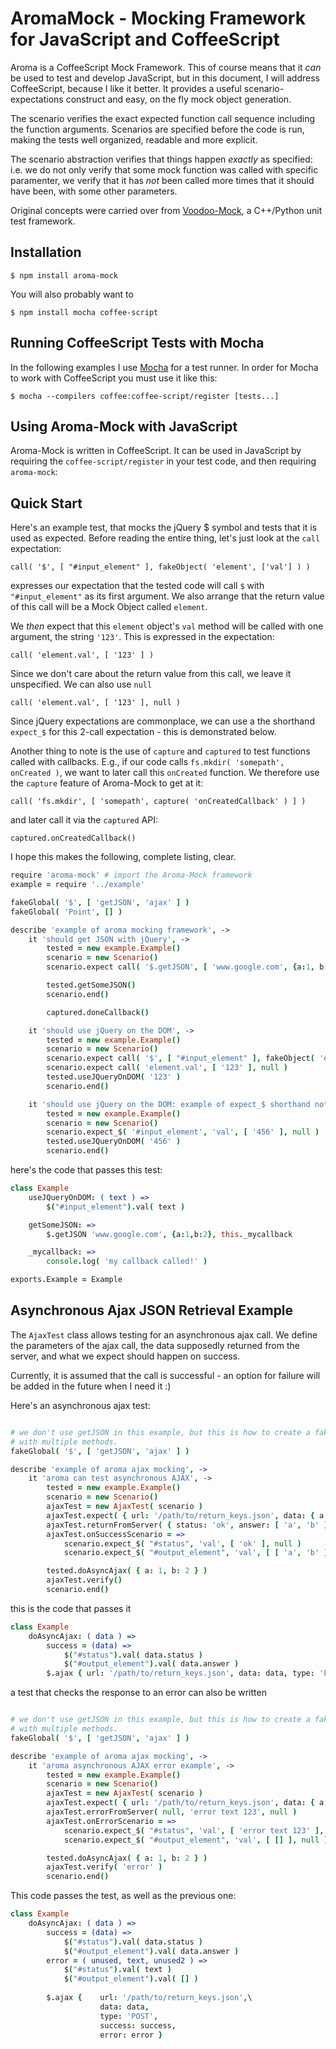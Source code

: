 # AromaMock - Mocking Framework for JavaScript and CoffeeScript

Aroma is a CoffeeScript Mock Framework. This of course means that it *can* be
used to test and develop JavaScript, but in this document, I will address
CoffeeScript, because I like it better. It provides a useful
scenario-expectations construct and easy, on the fly mock object generation.

The scenario verifies the exact expected function call sequence including the
function arguments. Scenarios are specified before the code is run, making the
tests well organized, readable and more explicit. 

The scenario abstraction verifies that things happen *exactly* as specified:
i.e. we do not only verify that some mock function was called with specific
paramenter, we verify that it has *not* been called more times that it should
have been, with some other parameters.

Original concepts were carried over from [Voodoo-Mock](http://github.com/shlomimatichin/Voodoo-Mock), a C++/Python unit test
framework.

## Installation

	$ npm install aroma-mock

You will also probably want to

	$ npm install mocha coffee-script

## Running CoffeeScript Tests with Mocha

In the following examples I use [Mocha](http://mochajs.org) for a test runner.
In order for Mocha to work with CoffeeScript you must use it like this:

	$ mocha --compilers coffee:coffee-script/register [tests...]

## Using Aroma-Mock with JavaScript

Aroma-Mock is written in CoffeeScript. It can be used in JavaScript by requiring the `coffee-script/register` in your test code, and then requiring `aroma-mock`:

## Quick Start
Here's an example test, that mocks the jQuery $ symbol and tests that it is
used as expected.  Before reading the entire thing, let's just look at the `call` expectation: 

	call( '$', [ "#input_element" ], fakeObject( 'element', ['val'] ) )

expresses our expectation that the tested code will call `$` with
`"#input_element"` as its first argument. We also arrange that the return value
of this call will be a Mock Object called `element`.  

We *then* expect that this `element` object's `val` method will be called with
one argument, the string `'123'`. This is expressed in the expectation:

	call( 'element.val', [ '123' ] )

Since we don't care about the return value from this call, we leave it unspecified. We can also use `null`

	call( 'element.val', [ '123' ], null )

Since jQuery expectations are commonplace, we can use a the shorthand
`expect_$` for this 2-call expectation - this is demonstrated below.
	
Another thing to note is the use of `capture` and `captured` to test functions
called with callbacks. E.g., if our code calls `fs.mkdir( 'somepath', onCreated
)`, we want to later call this `onCreated` function. We therefore use the
`capture` feature of Aroma-Mock to get at it:

    call( 'fs.mkdir', [ 'somepath', capture( 'onCreatedCallback' ) ] )

and later call it via the `captured` API:

    captured.onCreatedCallback()

I hope this makes the following, complete listing, clear.


```coffeescript
require 'aroma-mock' # import the Aroma-Mock framework
example = require '../example'

fakeGlobal( '$', [ 'getJSON', 'ajax' ] )
fakeGlobal( 'Point', [] )

describe 'example of aroma mocking framework', ->
	it 'should get JSON with jQuery', ->
		tested = new example.Example()
		scenario = new Scenario()
		scenario.expect call( '$.getJSON', [ 'www.google.com', {a:1, b:2}, capture( 'doneCallback' ) ], null )

		tested.getSomeJSON()
		scenario.end()

		captured.doneCallback()

	it 'should use jQuery on the DOM', ->
		tested = new example.Example()
		scenario = new Scenario()
		scenario.expect call( '$', [ "#input_element" ], fakeObject( 'element', ['val'] ) )
		scenario.expect call( 'element.val', [ '123' ], null )
		tested.useJQueryOnDOM( '123' )
		scenario.end()

	it 'should use jQuery on the DOM: example of expect_$ shorthand notation', ->
		tested = new example.Example()
		scenario = new Scenario()
		scenario.expect_$( '#input_element', 'val', [ '456' ], null )
		tested.useJQueryOnDOM( '456' )
		scenario.end()
```

here's the code that passes this test:
```coffeescript
class Example
	useJQueryOnDOM: ( text ) =>
		$("#input_element").val( text )

	getSomeJSON: =>
		$.getJSON 'www.google.com', {a:1,b:2}, this._mycallback

	_mycallback: =>
		console.log( 'my callback called!' )

exports.Example = Example
```

## Asynchronous Ajax JSON Retrieval Example
The `AjaxTest` class allows testing for an asynchronous ajax call. We define
the parameters of the ajax call, the data supposedly returned from the server,
and what we expect should happen on success.

Currently, it is assumed that the call is successful - an option for failure
will be added in the future when I need it :)

Here's an asynchronous ajax test:

```coffeescript

# we don't use getJSON in this example, but this is how to create a fake object
# with multiple methods.
fakeGlobal( '$', [ 'getJSON', 'ajax' ] )

describe 'example of aroma ajax mocking', ->
	it 'aroma can test asynchronous AJAX', ->
		tested = new example.Example()
		scenario = new Scenario()
		ajaxTest = new AjaxTest( scenario )
		ajaxTest.expect( { url: '/path/to/return_keys.json', data: { a: 1, b: 2 }, type: 'POST' } )
		ajaxTest.returnFromServer( { status: 'ok', answer: [ 'a', 'b' ] } )
		ajaxTest.onSuccessScenario = =>
			scenario.expect_$( "#status", 'val', [ 'ok' ], null )
			scenario.expect_$( "#output_element", 'val', [ [ 'a', 'b' ] ], null )

		tested.doAsyncAjax( { a: 1, b: 2 } )
		ajaxTest.verify()
		scenario.end()
```

this is the code that passes it

```coffeescript
class Example
	doAsyncAjax: ( data ) =>
		success = (data) =>
			$("#status").val( data.status )
			$("#output_element").val( data.answer )
		$.ajax { url: '/path/to/return_keys.json', data: data, type: 'POST', success: success }
```

a test that checks the response to an error can also be written


```coffeescript

# we don't use getJSON in this example, but this is how to create a fake object
# with multiple methods.
fakeGlobal( '$', [ 'getJSON', 'ajax' ] )

describe 'example of aroma ajax mocking', ->
	it 'aroma asynchronous AJAX error example', ->
		tested = new example.Example()
		scenario = new Scenario()
		ajaxTest = new AjaxTest( scenario )
		ajaxTest.expect( { url: '/path/to/return_keys.json', data: { a: 1, b: 2 }, type: 'POST' } )
		ajaxTest.errorFromServer( null, 'error text 123', null )
		ajaxTest.onErrorScenario = =>
			scenario.expect_$( "#status", 'val', [ 'error text 123' ], null )
			scenario.expect_$( "#output_element", 'val', [ [] ], null )

		tested.doAsyncAjax( { a: 1, b: 2 } )
		ajaxTest.verify( 'error' )
		scenario.end()
```

This code passes the test, as well as the previous one:

```coffeescript
class Example
	doAsyncAjax: ( data ) =>
		success = (data) =>
			$("#status").val( data.status )
			$("#output_element").val( data.answer )
		error = ( unused, text, unused2 ) =>
			$("#status").val( text )
			$("#output_element").val( [] )
			
		$.ajax { 	url: '/path/to/return_keys.json',\
					data: data,
					type: 'POST',
					success: success,
					error: error }
```
